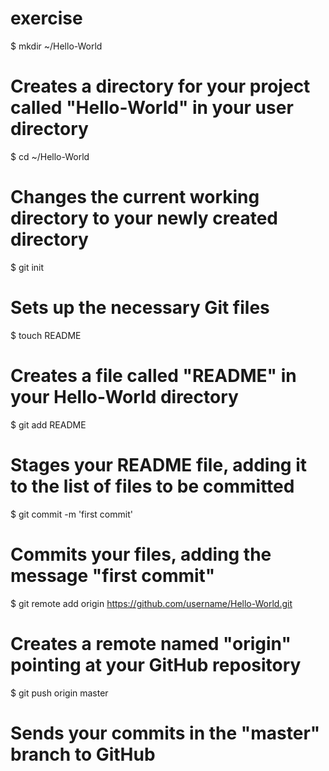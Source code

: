 exercise
========
$ mkdir ~/Hello-World
# Creates a directory for your project called "Hello-World" in your user directory
$ cd ~/Hello-World
# Changes the current working directory to your newly created directory
$ git init
# Sets up the necessary Git files
$ touch README
# Creates a file called "README" in your Hello-World directory
$ git add README
# Stages your README file, adding it to the list of files to be committed


$ git commit -m 'first commit'
# Commits your files, adding the message "first commit"
$ git remote add origin https://github.com/username/Hello-World.git
# Creates a remote named "origin" pointing at your GitHub repository


$ git push origin master
# Sends your commits in the "master" branch to GitHub

